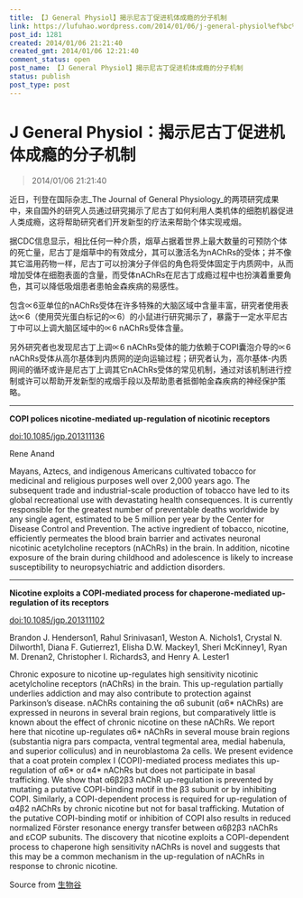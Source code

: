 ```yaml
---
title: 【J General Physiol】揭示尼古丁促进机体成瘾的分子机制
link: https://lufuhao.wordpress.com/2014/01/06/j-general-physiol%ef%bc%9a%e6%8f%ad%e7%a4%ba%e5%b0%bc%e5%8f%a4%e4%b8%81%e4%bf%83%e8%bf%9b%e6%9c%ba%e4%bd%93%e6%88%90%e7%98%be%e7%9a%84%e5%88%86%e5%ad%90%e6%9c%ba%e5%88%b6/
post_id: 1281
created: 2014/01/06 21:21:40
created_gmt: 2014/01/06 12:21:40
comment_status: open
post_name: 【J General Physiol】揭示尼古丁促进机体成瘾的分子机制
status: publish
post_type: post
---
```


# J General Physiol：揭示尼古丁促进机体成瘾的分子机制

> 2014/01/06 21:21:40

近日，刊登在国际杂志_The Journal of General Physiology_的两项研究成果中，来自国外的研究人员通过研究揭示了尼古丁如何利用人类机体的细胞机器促进人类成瘾，这将帮助研究者们开发新型的疗法来帮助个体实现戒烟。 

据CDC信息显示，相比任何一种介质，烟草占据着世界上最大数量的可预防个体的死亡量，尼古丁是烟草中的有效成分，其可以激活名为nAChRs的受体；并不像其它滥用药物一样，尼古丁可以扮演分子伴侣的角色将受体固定于内质网中，从而增加受体在细胞表面的含量，而受体nAChRs在尼古丁成瘾过程中也扮演着重要角色，其可以降低吸烟患者患帕金森疾病的易感性。 

包含∝6亚单位的nAChRs受体在许多特殊的大脑区域中含量丰富，研究者使用表达∝6（使用荧光蛋白标记的∝6）的小鼠进行研究揭示了，暴露于一定水平尼古丁中可以上调大脑区域中的∝6 nAChRs受体含量。 

另外研究者也发现尼古丁上调∝6 nAChRs受体的能力依赖于COPI囊泡介导的∝6 nAChRs受体从高尔基体到内质网的逆向运输过程；研究者认为，高尔基体-内质网间的循环或许是尼古丁上调其它nAChRs受体的常见机制，通过对该机制进行控制或许可以帮助开发新型的戒烟手段以及帮助患者抵御帕金森疾病的神经保护策略。 

***

**COPI polices nicotine-mediated up-regulation of nicotinic receptors**

[doi:10.1085/jgp.201311136](http://dx.doi.org/doi:10.1085/jgp.201311136)

Rene Anand 

Mayans, Aztecs, and indigenous Americans cultivated tobacco for medicinal and religious purposes well over 2,000 years ago. The subsequent trade and industrial-scale production of tobacco have led to its global recreational use with devastating health consequences. It is currently responsible for the greatest number of preventable deaths worldwide by any single agent, estimated to be 5 million per year by the Center for Disease Control and Prevention. The active ingredient of tobacco, nicotine, efficiently permeates the blood brain barrier and activates neuronal nicotinic acetylcholine receptors (nAChRs) in the brain. In addition, nicotine exposure of the brain during childhood and adolescence is likely to increase susceptibility to neuropsychiatric and addiction disorders. 

***

**Nicotine exploits a COPI-mediated process for chaperone-mediated up-regulation of its receptors**

[doi:10.1085/jgp.201311102](http://dx.doi.org/doi:10.1085/jgp.201311102)

Brandon J. Henderson1, Rahul Srinivasan1, Weston A. Nichols1, Crystal N. Dilworth1, Diana F. Gutierrez1, Elisha D.W. Mackey1, Sheri McKinney1, Ryan M. Drenan2, Christopher I. Richards3, and Henry A. Lester1 

Chronic exposure to nicotine up-regulates high sensitivity nicotinic acetylcholine receptors (nAChRs) in the brain. This up-regulation partially underlies addiction and may also contribute to protection against Parkinson’s disease. nAChRs containing the α6 subunit (α6* nAChRs) are expressed in neurons in several brain regions, but comparatively little is known about the effect of chronic nicotine on these nAChRs. We report here that nicotine up-regulates α6* nAChRs in several mouse brain regions (substantia nigra pars compacta, ventral tegmental area, medial habenula, and superior colliculus) and in neuroblastoma 2a cells. We present evidence that a coat protein complex I (COPI)-mediated process mediates this up-regulation of α6* or α4* nAChRs but does not participate in basal trafficking. We show that α6β2β3 nAChR up-regulation is prevented by mutating a putative COPI-binding motif in the β3 subunit or by inhibiting COPI. Similarly, a COPI-dependent process is required for up-regulation of α4β2 nAChRs by chronic nicotine but not for basal trafficking. Mutation of the putative COPI-binding motif or inhibition of COPI also results in reduced normalized Förster resonance energy transfer between α6β2β3 nAChRs and εCOP subunits. The discovery that nicotine exploits a COPI-dependent process to chaperone high sensitivity nAChRs is novel and suggests that this may be a common mechanism in the up-regulation of nAChRs in response to chronic nicotine. 

Source from [生物谷](http://www.bioon.com/biology/ShowArticle.asp?ArticleID=589554)
